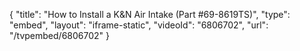 {
    "title": "How to Install a K&N Air Intake (Part #69-8619TS)",
    "type": "embed",
    "layout": "iframe-static",
    "videoId": "6806702",
    "url": "\/tvpembed\/6806702"
}
